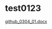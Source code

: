 # test0123
[github_0304_01.docx](https://github.com/XXXcn/test0123/files/14477695/github_0304_01.docx)
